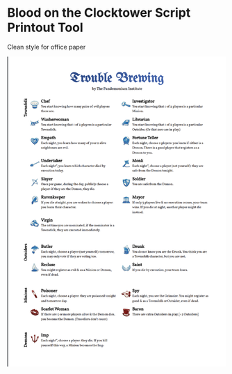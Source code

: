 # Blood on the Clocktower Script Printout Tool
Clean style for office paper

![Screenshot of my project](screenshot.png)